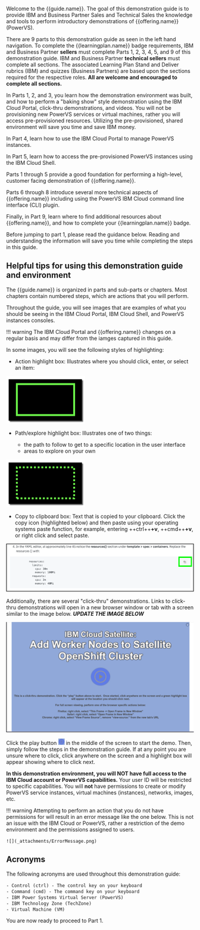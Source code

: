 Welcome to the {{guide.name}}. The goal of this demonstration guide is to provide IBM and Business Partner Sales and Technical Sales the knowledge and tools to perform introductory demonstrations of {{offering.name}} (PowerVS).

There are 9 parts to this demonstration guide as seen in the left hand navigation. To complete the {{learningplan.name}} badge requirements, IBM and Business Partner **sellers** must complete Parts 1, 2, 3, 4, 5, and 9 of this demonstration guide. IBM and Business Partner **technical sellers** must complete all sections. The associated Learning Plan Stand and Deliver rubrics (IBM) and quizzes (Business Partners) are based upon the sections required for the respective roles. **All are welcome and encouraged to complete all sections.**

In Parts 1, 2, and 3, you learn how the demonstration environment was built, and how to perform a "baking show" style demonstration using the IBM Cloud Portal, click-thru demonstrations, and videos. You will not be provisioning new PowerVS services or virtual machines, rather you will access pre-provisioned resources. Utilizing the pre-provisioned, shared environment will save you time and save IBM money.

In Part 4, learn how to use the IBM Cloud Portal to manage PowerVS instances.

In Part 5, learn how to access the pre-provisioned PowerVS instances using the IBM Cloud Shell.

Parts 1 through 5 provide a good foundation for performing a high-level, customer facing demonstration of {{offering.name}}.

Parts 6 through 8 introduce several more technical aspects of {{offering.name}} including using the PowerVS IBM Cloud command line interface (CLI) plugin.

Finally, in Part 9, learn where to find additional resources about {{offering.name}}, and how to complete your {{learningplan.name}} badge.

Before jumping to part 1, please read the guidance below. Reading and understanding the information will save you time while completing the steps in this guide.

## Helpful tips for using this demonstration guide and environment

The {{guide.name}} is organized in parts and sub-parts or chapters. Most chapters contain numbered steps, which are actions that you will perform.

Throughout the guide, you will see images that are examples of what you should be seeing in the IBM Cloud Portal, IBM Cloud Shell, and PowerVS instances consoles.

!!! warning
    The IBM Cloud Portal and {{offering.name}} changes on a regular basis and may differ from the iamges captured in this guide.

In some images, you will see the following styles of highlighting:

- Action highlight box: Illustrates where you should click, enter, or select an item:

![](_attachments/ClickActionRectangle.png)

- Path/explore highlight box: Illustrates one of two things:

    - the path to follow to get to a specific location in the user interface
    - areas to explore on your own

![](_attachments/PathExploreHighlight.png)

- Copy to clipboard box: Text that is copied to your clipboard. Click the copy icon (highlighted below) and then paste using your operating systems paste function, for example, entering ++ctrl++**+v**, ++cmd++**+v**, or right click and select paste.

![](_attachments/Usage-Clipboard.png)

Additionally, there are several "click-thru" demonstrations. Links to click-thru demonstrations will open in a new browser window or tab with a screen similar to the image below. ***UPDATE THE IMAGE BELOW***

![](_attachments/ClickThruStartPage.png)

Click the play button ![](_attachments/ClickThruPlayButton.png) in the middle of the screen to start the demo. Then, simply follow the steps in the demonstration guide. If at any point you are unsure where to click, click anywhere on the screen and a highlight box will appear showing where to click next.

**In this demonstration environment, you will NOT have full access to the IBM Cloud account or PowerVS capabilities.** Your user ID will be restricted to specific capabilities. You will **not** have permissions to create or modify PowerVS service instances, virtual machines (instances), networks, images, etc.

!!! warning
    Attempting to perform an action that you do not have permissions for will result in an error message like the one below. This is not an issue with the IBM Cloud or PowerVS, rather a restriction of the demo environment and the permissions assigned to users.

    ![](_attachments/ErrorMessage.png)

## Acronyms

The following acronyms are used throughout this demonstration guide:

    - Control (ctrl) - The control key on your keyboard
    - Command (cmd) - The command key on your keyboard
    - IBM Power Systems Virtual Server (PowerVS)
    - IBM Technology Zone (TechZone)
    - Virtual Machine (VM)

You are now ready to proceed to Part 1.
